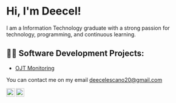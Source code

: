 
<!---
deecel/deecel is a ✨ special ✨ repository because its `README.md` (this file) appears on your GitHub profile.
You can click the Preview link to take a look at your changes.
--->
<h1>Hi, I'm Deecel!</h1><a>I am a Information Technology graduate with a strong passion for technology, programming, and continuous learning.</a>

<h2>👨‍💻 Software Development Projects:</h2>

  - [OJT Monitoring](https://github.com/deecel/PHP-Project)

You can contact me on my email
deecelescano20@gmail.com


[<img align="left" alt="DeecelEscaño | YouTube" width="22px" src="https://cdn.jsdelivr.net/npm/simple-icons@v3/icons/youtube.svg" />][youtube]
[<img align="left" alt="DeecelEscaño | LinkedIn" width="22px" src="https://cdn.jsdelivr.net/npm/simple-icons@v3/icons/linkedin.svg" />][linkedin]

[youtube]: www.youtube.com/@shi-iu1w
[linkedin]: https://www.linkedin.com/in/deecel-escaño-a98442316

<!--
**joshmadakor1/joshmadakor1** is a ✨ _special_ ✨ repository because its `README.md` (this file) appears on your GitHub profile.

Here are some ideas to get you started:

- 🔭 I’m currently working on ...
- 🌱 I’m currently learning ...
- 👯 I’m looking to collaborate on ...
- 🤔 I’m looking for help with ...
- 💬 Ask me about ...
- 📫 How to reach me: ...
- 😄 Pronouns: ...
- ⚡ Fun fact: ...
-->
